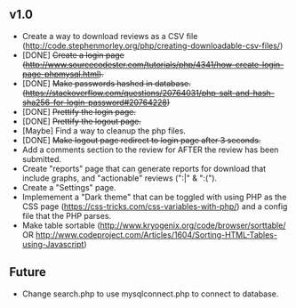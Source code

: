 v1.0
----
 
 - Create a way to download reviews as a CSV file (http://code.stephenmorley.org/php/creating-downloadable-csv-files/)
 - [DONE] ~~Create a login page (http://www.sourcecodester.com/tutorials/php/4341/how-create-login-page-phpmysql.html).~~
 - [DONE] ~~Make passwords hashed in database. (https://stackoverflow.com/questions/20764031/php-salt-and-hash-sha256-for-login-password#20764228)~~
 - [DONE] ~~Prettify the login page.~~
 - [DONE] ~~Prettify the logout page.~~
 - [Maybe] Find a way to cleanup the php files.
 - [DONE] ~~Make logout page redirect to login page after 3 seconds.~~
 - Add a comments section to the review for AFTER the review has been submitted.
 - Create "reports" page that can generate reports for download that include graphs, and "actionable" reviews (":|" & ":(").
 - Create a "Settings" page.
 - Implemement a "Dark theme" that can be toggled with using PHP as the CSS page (https://css-tricks.com/css-variables-with-php/) and a config file that the PHP parses.
 - Make table sortable (http://www.kryogenix.org/code/browser/sorttable/ OR http://www.codeproject.com/Articles/1604/Sorting-HTML-Tables-using-Javascript)
 
Future
------
 
 - Change search.php to use mysqlconnect.php to connect to database.
